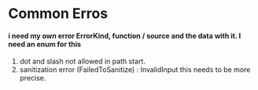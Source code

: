 # Common Erros

#### i need my own error ErrorKind, function / source and the data with it. I need an enum for this 
1. dot and slash not allowed in path start.
2. sanitization error (FailedToSanitize) : InvalidInput this needs to be more precise. 